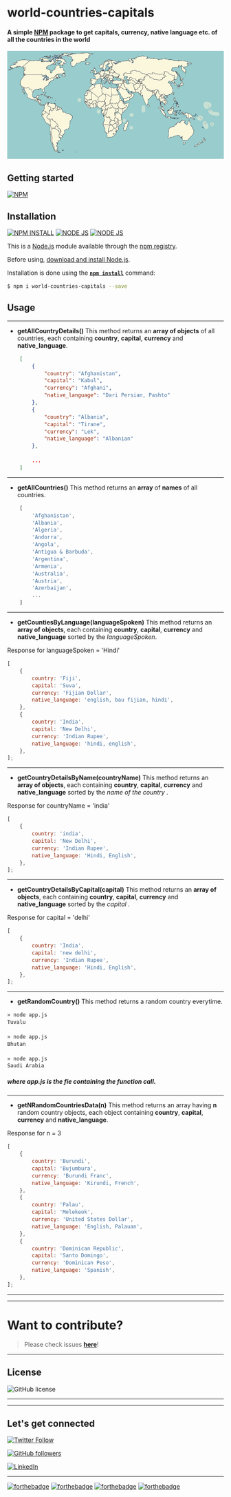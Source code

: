 # world-countries-capitals

<!-- ![](https://img.shields.io/github/forks/bhatvikrant/world-countries-capitals?style=social)

![](https://img.shields.io/github/stars/bhatvikrant/world-countries-capitals?style=social) -->

#### A simple [NPM](https://www.npmjs.com/package/world-countries-capitals) package to get capitals, currency, native language etc. of all the countries in the world

![world-countries-capitals](assets/world-countries-capitals.gif)

## Getting started

[![NPM](https://nodei.co/npm/world-countries-capitals.png?compact=true)](https://nodei.co/npm/world-countries-capitals/)

## Installation

[![NPM INSTALL](http://img.shields.io/badge/npm-install-blue.svg?style=for-the-badge&logo=npm)](https://docs.npmjs.com/getting-started/installing-npm-packages-locally) [![NODE JS](http://img.shields.io/badge/Node-JS-teal.svg?style=for-the-badge&logo=node.js)](https://nodejs.org/en/) [![NODE JS](https://img.shields.io/npm/v/world-countries-capitals?logo=npm&label=world-countries-capitals&style=for-the-badge)](https://www.npmjs.com/package/world-countries-capitals)

This is a [Node.js](https://nodejs.org/en/) module available through the
[npm registry](https://www.npmjs.com/).

Before using, [download and install Node.js](https://nodejs.org/en/download/).

Installation is done using the
**[`npm install`](https://docs.npmjs.com/getting-started/installing-npm-packages-locally)** command:

```bash
$ npm i world-countries-capitals --save
```

## Usage

---

- **getAllCountryDetails()** This method returns an **array of objects** of all countries, each containing **country**, **capital**, **currency** and **native_language**.

```json
    [
        {
            "country": "Afghanistan",
            "capital": "Kabul",
            "currency": "Afghani",
            "native_language": "Dari Persian, Pashto"
        },
        {
            "country": "Albania",
            "capital": "Tirane",
            "currency": "Lek",
            "native_language": "Albanian"
        },

        ...
    ]
```

---

- **getAllCountries()** This method returns an **array** of **names** of all countries.

```javascript
    [
        'Afghanistan',
        'Albania',
        'Algeria',
        'Andorra',
        'Angola',
        'Antigua & Barbuda',
        'Argentina',
        'Armenia',
        'Australia',
        'Austria',
        'Azerbaijan',
        ...
    ]
```

---

- **getCountiesByLanguage(languageSpoken)** This method returns an **array of objects**, each containing **country**, **capital**, **currency** and **native_language** sorted by the _languageSpoken_.

Response for languageSpoken = 'Hindi'

```javascript
[
	{
		country: 'Fiji',
		capital: 'Suva',
		currency: 'Fijian Dollar',
		native_language: 'english, bau fijian, hindi',
	},
	{
		country: 'India',
		capital: 'New Delhi',
		currency: 'Indian Rupee',
		native_language: 'hindi, english',
	},
];
```

---

- **getCountryDetailsByName(countryName)** This method returns an **array of objects**, each containing **country**, **capital**, **currency** and **native_language** sorted by the _name of the country_ .

Response for countryName = 'india'

```javascript
[
	{
		country: 'india',
		capital: 'New Delhi',
		currency: 'Indian Rupee',
		native_language: 'Hindi, English',
	},
];
```

---

- **getCountryDetailsByCapital(capital)** This method returns an **array of objects**, each containing **country**, **capital**, **currency** and **native_language** sorted by the _capital_ .

Response for capital = 'delhi'

```javascript
[
	{
		country: 'India',
		capital: 'new delhi',
		currency: 'Indian Rupee',
		native_language: 'Hindi, English',
	},
];
```

---

- **getRandomCountry()** This method returns a random country everytime.

```bash
» node app.js
Tuvalu

» node app.js
Bhutan

» node app.js
Saudi Arabia
```

##### where app.js is the fie containing the function call.

---

- **getNRandomCountriesData(n)** This method returns an array having **n** random country objects, each object containing **country**, **capital**, **currency** and **native_language**.

Response for n = 3

```javascript
[
	{
		country: 'Burundi',
		capital: 'Bujumbura',
		currency: 'Burundi Franc',
		native_language: 'Kirundi, French',
	},
	{
		country: 'Palau',
		capital: 'Melekeok',
		currency: 'United States Dollar',
		native_language: 'English, Palauan',
	},
	{
		country: 'Dominican Republic',
		capital: 'Santo Domingo',
		currency: 'Dominican Peso',
		native_language: 'Spanish',
	},
];
```

---

---

# Want to contribute?

<!-- [![Open Source Love](https://badges.frapsoft.com/os/v3/open-source-175x29.png?v=103)](https://github.com/bhatvikrant/world-countries-capitals/issues) -->

> Please check issues **[here](https://github.com/bhatvikrant/world-countries-capitals/issues)**!

---

## License

![GitHub license](https://img.shields.io/github/license/bhatvikrant/world-countries-capitals.svg?style=for-the-badge&logo=github)

---

---

## Let's get connected

[![Twitter Follow](https://img.shields.io/twitter/follow/vikrantbhat1022.svg?style=for-the-badge&logo=twitter)](https://twitter.com/vikrantbhat1022)

[![GitHub followers](https://img.shields.io/github/followers/bhatvikrant.svg?label=Follow&style=for-the-badge&logo=github)](https://github.com/bhatvikrant/)

[![LinkedIn](https://img.shields.io/static/v1.svg?label=connect&message=@vikrantbhat&color=success&logo=linkedin&style=for-the-badge&logoColor=white&colorA=blue)](https://www.linkedin.com/in/vikrant-bhat-2b6221189/)

<hr>

[![forthebadge](https://forthebadge.com/images/badges/built-with-love.svg)](https://github.com/bhatvikrant/world-countries-capitals) [![forthebadge](https://forthebadge.com/images/badges/made-with-javascript.svg)](https://github.com/bhatvikrant/world-countries-capitals) [![forthebadge](https://forthebadge.com/images/badges/makes-people-smile.svg)](https://github.com/bhatvikrant/world-countries-capitals) [![forthebadge](https://forthebadge.com/images/badges/check-it-out.svg)](https://github.com/bhatvikrant/world-countries-capitals)
